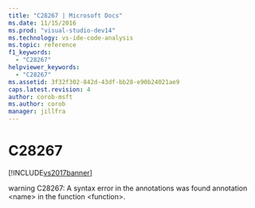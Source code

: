 ```yaml
---
title: "C28267 | Microsoft Docs"
ms.date: 11/15/2016
ms.prod: "visual-studio-dev14"
ms.technology: vs-ide-code-analysis
ms.topic: reference
f1_keywords: 
  - "C28267"
helpviewer_keywords: 
  - "C28267"
ms.assetid: 3f32f302-842d-43df-bb28-e90b24021ae9
caps.latest.revision: 4
author: corob-msft
ms.author: corob
manager: jillfra
---
```

# C28267
[!INCLUDE[vs2017banner](../includes/vs2017banner.md)]

warning C28267: A syntax error in the annotations was found annotation \<name> in the function \<function>.
